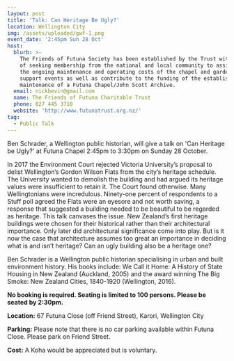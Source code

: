 ```yaml
---
layout: post
title: 'Talk: Can Heritage Be Ugly?'
location: Wellington City
img: /assets/uploaded/gwf-1.png
event_date: '2:45pm Sun 28 Oct'
host:
  blurb: >-
    The Friends of Futuna Society has been established by the Trust with the aim
    of seeking membership from the national and local community to assist with
    the ongoing maintenance and operating costs of the chapel and gardens,
    support events as well as contribute to the funding of the establishment and
    maintenance of a Futuna Chapel/John Scott Archive.
  email: nickbevin@gmail.com
  name: The Friends of Futuna Charitable Trust
  phone: 027 445 3710
  website: 'http://www.futunatrust.org.nz/'
tag:
  - Public Talk
---
```

Ben Schrader, a Wellington public historian, will give a talk on 'Can Heritage be Ugly?' at Futuna Chapel 2:45pm to 3:30pm on Sunday 28 October. 

In 2017 the Environment Court rejected Victoria University’s proposal to delist Wellington’s Gordon Wilson Flats from the city’s heritage schedule. The University wanted to demolish the building and had argued its heritage values were insufficient to retain it. The Court found otherwise. Many Wellingtonians were incredulous. Ninety-one percent of respondents to a Stuff poll agreed the Flats were an eyesore and not worth saving, a response that suggested a building needed to be beautiful to be regarded as heritage. This talk canvases the issue. New Zealand’s first heritage buildings were chosen for their historical rather than their architectural importance. Only later did architectural significance come into play. But is it now the case that architecture assumes too great an importance in deciding what is and isn’t heritage? Can an ugly building also be a heritage one?

Ben Schrader is a Wellington public historian specialising in urban and built environment history. His books include: We Call it Home: A History of State Housing in New Zealand (Auckland, 2005) and the award winning The Big Smoke: New Zealand Cities, 1840-1920 (Wellington, 2016).

**No booking is required. Seating is limited to 100 persons. Please be seated by 2:30pm.**

**Location:** 67 Futuna Close (off Friend Street), Karori, Wellington City

**Parking:** Please note that there is no car parking available within Futuna Close. Please park on Friend Street.

**Cost:** A Koha would be appreciated but is voluntary.
